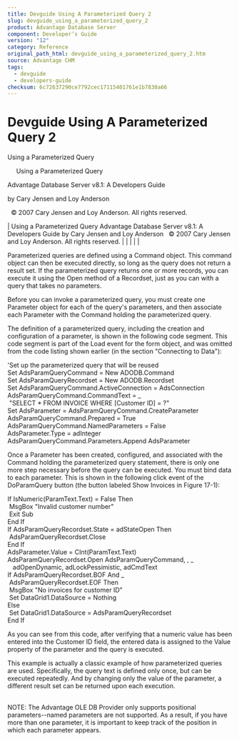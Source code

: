 ```yaml
---
title: Devguide Using A Parameterized Query 2
slug: devguide_using_a_parameterized_query_2
product: Advantage Database Server
component: Developer’s Guide
version: "12"
category: Reference
original_path_html: devguide_using_a_parameterized_query_2.htm
source: Advantage CHM
tags:
  - devguide
  - developers-guide
checksum: 6c72637290ce7792cec17115401761e1b7830a66
---
```


# Devguide Using A Parameterized Query 2

Using a Parameterized Query

     Using a Parameterized Query

Advantage Database Server v8.1: A Developers Guide

by Cary Jensen and Loy Anderson

  © 2007 Cary Jensen and Loy Anderson. All rights reserved.

| Using a Parameterized Query  Advantage Database Server v8.1: A Developers Guide  by Cary Jensen and Loy Anderson    © 2007 Cary Jensen and Loy Anderson. All rights reserved. |  |  |  |  |

Parameterized queries are defined using a Command object. This command object can then be executed directly, so long as the query does not return a result set. If the parameterized query returns one or more records, you can execute it using the Open method of a Recordset, just as you can with a query that takes no parameters.

Before you can invoke a parameterized query, you must create one Parameter object for each of the query's parameters, and then associate each Parameter with the Command holding the parameterized query.

The definition of a parameterized query, including the creation and configuration of a parameter, is shown in the following code segment. This code segment is part of the Load event for the form object, and was omitted from the code listing shown earlier (in the section "Connecting to Data"):

'Set up the parameterized query that will be reused  
Set AdsParamQueryCommand = New ADODB.Command  
Set AdsParamQueryRecordset = New ADODB.Recordset  
Set AdsParamQueryCommand.ActiveConnection = AdsConnection  
AdsParamQueryCommand.CommandText = \_  
  "SELECT \* FROM INVOICE WHERE [Customer ID] = ?"  
Set AdsParameter = AdsParamQueryCommand.CreateParameter  
AdsParamQueryCommand.Prepared = True  
AdsParamQueryCommand.NamedParameters = False  
AdsParameter.Type = adInteger  
AdsParamQueryCommand.Parameters.Append AdsParameter

Once a Parameter has been created, configured, and associated with the Command holding the parameterized query statement, there is only one more step necessary before the query can be executed. You must bind data to each parameter. This is shown in the following click event of the DoParamQuery button (the button labeled Show Invoices in Figure 17-1):

If IsNumeric(ParamText.Text) = False Then  
  MsgBox "Invalid customer number"  
  Exit Sub  
End If  
If AdsParamQueryRecordset.State = adStateOpen Then  
  AdsParamQueryRecordset.Close  
End If  
AdsParameter.Value = CInt(ParamText.Text)  
AdsParamQueryRecordset.Open AdsParamQueryCommand, , \_  
    adOpenDynamic, adLockPessimistic, adCmdText  
If AdsParamQueryRecordset.BOF And \_  
  AdsParamQueryRecordset.EOF Then  
  MsgBox "No invoices for customer ID"  
  Set DataGrid1.DataSource = Nothing  
Else  
  Set DataGrid1.DataSource = AdsParamQueryRecordset  
End If

As you can see from this code, after verifying that a numeric value has been entered into the Customer ID field, the entered data is assigned to the Value property of the parameter and the query is executed.

This example is actually a classic example of how parameterized queries are used. Specifically, the query text is defined only once, but can be executed repeatedly. And by changing only the value of the parameter, a different result set can be returned upon each execution.

   
NOTE: The Advantage OLE DB Provider only supports positional parameters--named parameters are not supported. As a result, if you have more than one parameter, it is important to keep track of the position in which each parameter appears.
